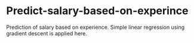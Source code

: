 # Predict-salary-based-on-experince
Prediction of salary based on experience. Simple linear regression using gradient descent is applied here.
